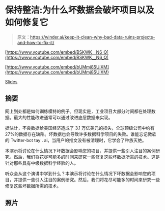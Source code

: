 # 保持整洁:为什么坏数据会破坏项目以及如何修复它

> 原文：<https://winder.ai/keep-it-clean-why-bad-data-ruins-projects-and-how-to-fix-it/>

[https://www.youtube.com/embed/BSKWK__N6_Q](https://www.youtube.com/embed/BSKWK__N6_Q)

[https://www.youtube.com/embed/bUMmj85UiXM](https://www.youtube.com/embed/bUMmj85UiXM)

[Slides](200130_Winder_KeepItClean.pdf)

## 摘要

网上到处都是如何训练模特的例子。但现实是，工业项目大部分时间都在处理数据。最大的性能改进通常可以通过改进底层数据来实现。

据估计，不良数据给美国经济造成了 3.1 万亿美元的损失，全球顶级公司中约有 27%的数据存在缺陷。坏数据也会导致许多数据科学项目的失败。谁能忘记微软的 Twitter-bot tay . ai，当用户的推文没有被清理时，它学会了种族灭绝。

本演示将讨论在什么情况下坏数据会影响您的项目，并提供一些引人注目的案例研究。然后，我们将花尽可能多的时间来研究一些修复这些坏数据所需的技术。这是针对那些具有中级数据科学经验的人。

听众会从这个演讲中学到什么？本演示将讨论在什么情况下坏数据会影响您的项目，并提供一些引人注目的案例研究。然后，我们将花尽可能多的时间来研究一些修复这些坏数据所需的技术。

## 照片







